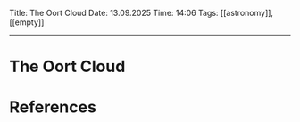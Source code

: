 Title: The Oort Cloud
Date: 13.09.2025
Time: 14:06
Tags: [[astronomy]], [[empty]]

---
# The Oort Cloud



# References